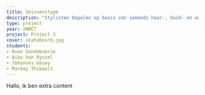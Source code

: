 ```yaml
---
title: Seizoenstype
description: "Stylisten bepalen op basis van iemands haar-, huid- en oogkleur of iemand een zomer-, herfst-, winter- of lentetype is, of een type tussen twee seizoenstypes in is. Acht in totaal dus: winter, winter-lente, lente, ... Met een Convolutional Neural Net word jij als één van de types geclassificeerd en wordt dan de juist kledingstijl daaraan gekoppeld."
type: project
year: 2NMCT
project: Project 3
cover: skateboard.jpg
students:
- Rune Vandebuerie
- Aiko Van Ryssel
- Johannes Gouwy
- Markey Thibault
---
```


Hallo, ik ben extra content
